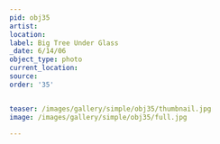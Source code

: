 ```yaml
---
pid: obj35
artist: 
location: 
label: Big Tree Under Glass
_date: 6/14/06
object_type: photo
current_location: 
source: 
order: '35'


teaser: /images/gallery/simple/obj35/thumbnail.jpg
image: /images/gallery/simple/obj35/full.jpg
 
---
```

